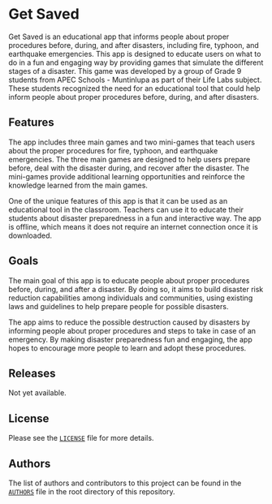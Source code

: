 # Get Saved
Get Saved is an educational app that informs people about proper procedures before, during, and after disasters, including fire, typhoon, and earthquake emergencies. This app is designed to educate users on what to do in a fun and engaging way by providing games that simulate the different stages of a disaster. This game was developed by a group of Grade 9 students from APEC Schools - Muntinlupa as part of their Life Labs subject. These students recognized the need for an educational tool that could help inform people about proper procedures before, during, and after disasters.

## Features
The app includes three main games and two mini-games that teach users about the proper procedures for fire, typhoon, and earthquake emergencies. The three main games are designed to help users prepare before, deal with the disaster during, and recover after the disaster. The mini-games provide additional learning opportunities and reinforce the knowledge learned from the main games.

One of the unique features of this app is that it can be used as an educational tool in the classroom. Teachers can use it to educate their students about disaster preparedness in a fun and interactive way. The app is offline, which means it does not require an internet connection once it is downloaded.

## Goals
The main goal of this app is to educate people about proper procedures before, during, and after a disaster. By doing so, it aims to build disaster risk reduction capabilities among individuals and communities, using existing laws and guidelines to help prepare people for possible disasters.

The app aims to reduce the possible destruction caused by disasters by informing people about proper procedures and steps to take in case of an emergency. By making disaster preparedness fun and engaging, the app hopes to encourage more people to learn and adopt these procedures.

## Releases
Not yet available.

## License
Please see the [`LICENSE`](/LICENSE) file for more details.

## Authors
The list of authors and contributors to this project can be found in the [`AUTHORS`](/AUTHORS) file in the root directory of this repository.
